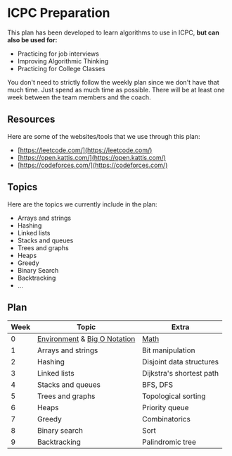 # ICPC Preparation

This plan has been developed to learn algorithms to use in ICPC, **but can also be used for:**

- Practicing for job interviews
- Improving Algorithmic Thinking
- Practicing for College Classes

You don't need to strictly follow the weekly plan since we don't have that much time. Just spend as much time as possible. There will be at least one week between the team members and the coach.

## Resources

Here are some of the websites/tools that we use through this plan:

* [https://leetcode.com/](https://leetcode.com/)
* [https://open.kattis.com/](https://open.kattis.com/)
* [https://codeforces.com/](https://codeforces.com/)

## Topics

Here are the topics we currently include in the plan:

* Arrays and strings
* Hashing
* Linked lists
* Stacks and queues
* Trees and graphs
* Heaps
* Greedy
* Binary Search
* Backtracking
* ...


## Plan

| Week | Topic                        | Extra                    |
| ---- | ---------------------------- | ------------------------ |
| 0    | [Environment](/week1/week1-env.md) & [Big O Notation](/week1/week1-bigo.md) | [Math](/week1/week1-math.md) |
| 1    | Arrays and strings           | Bit manipulation         |
| 2    | Hashing                      | Disjoint data structures |
| 3    | Linked lists                 | Dijkstra's shortest path |
| 4    | Stacks and queues            | BFS, DFS                 |
| 5    | Trees and graphs             | Topological sorting      |
| 6    | Heaps                        | Priority queue           |
| 7    | Greedy                       | Combinatorics            |
| 8    | Binary search                | Sort                     |
| 9    | Backtracking                 | Palindromic tree         |

